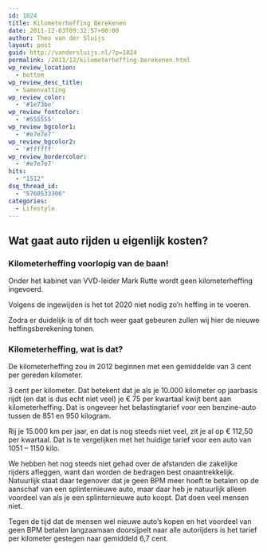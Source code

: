 ```yaml
---
id: 1824
title: Kilometerheffing Berekenen
date: 2011-12-03T09:32:57+00:00
author: Theo van der Sluijs
layout: post
guid: http://vandersluijs.nl/?p=1824
permalink: /2011/12/kilometerheffing-berekenen.html
wp_review_location:
  - bottom
wp_review_desc_title:
  - Samenvatting
wp_review_color:
  - '#1e73be'
wp_review_fontcolor:
  - '#555555'
wp_review_bgcolor1:
  - '#e7e7e7'
wp_review_bgcolor2:
  - '#ffffff'
wp_review_bordercolor:
  - '#e7e7e7'
hits:
  - "1512"
dsq_thread_id:
  - "5760533306"
categories:
  - Lifestyle
---
```

## Wat gaat auto rijden u eigenlijk kosten?

### Kilometerheffing voorlopig van de baan!

Onder het kabinet van VVD-leider Mark Rutte wordt geen kilometerheffing ingevoerd.

Volgens de ingewijden is het tot 2020 niet nodig zo&#8217;n heffing in te voeren.

Zodra er duidelijk is of dit toch weer gaat gebeuren zullen wij hier de nieuwe heffingsberekening tonen.

### Kilometerheffing, wat is dat?

De kilometerheffing zou in 2012 beginnen met een gemiddelde van 3 cent per gereden kilometer.

3 cent per kilometer. Dat betekent dat je als je 10.000 kilometer op jaarbasis rijdt (en dat is dus echt niet veel) je € 75 per kwartaal kwijt bent aan kilometerheffing. Dat is ongeveer het belastingtarief voor een benzine-auto tussen de 851 en 950 kilogram.

Rij je 15.000 km per jaar, en dat is nog steeds niet veel, zit je al op € 112,50 per kwartaal. Dat is te vergelijken met het huidige tarief voor een auto van 1051 &#8211; 1150 kilo.

We hebben het nog steeds niet gehad over de afstanden die zakelijke rijders afleggen, want dan worden de bedragen best onaantrekkelijk. Natuurlijk staat daar tegenover dat je geen BPM meer hoeft te betalen op de aanschaf van een splinternieuwe auto, maar daar heb je natuurlijk alleen voordeel van als je een splinternieuwe auto koopt. Dat doen veel mensen niet.

Tegen de tijd dat de mensen wel nieuwe auto&#8217;s kopen en het voordeel van geen BPM betalen langzaamaan doorsijpelt naar alle autorijders is het tarief per kilometer gestegen naar gemiddeld 6,7 cent.